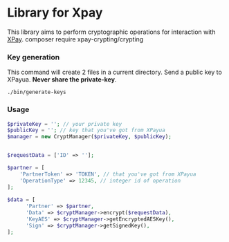 # Library for Xpay

This library aims to perform cryptographic operations for interaction with [XPay](https://xpay.com.ua/).
composer require xpay-crypting/crypting

### Key generation
This command will create 2 files in a current directory. Send a public key to XPayua. **Never share the private-key**.

```
./bin/generate-keys
```

### Usage

```php
$privateKey = ''; // your private key
$publicKey = ''; // key that you've got from XPayua
$manager = new CryptManager($privateKey, $publicKey);


$requestData = ['ID' => ''];

$partner = [
    'PartnerToken' => 'TOKEN', // that you've got from XPayua
    'OperationType' => 12345, // integer id of operation
];
        
$data = [
      'Partner' => $partner,
      'Data' => $cryptManager->encrypt($requestData),
      'KeyAES' => $cryptManager->getEncryptedAESKey(),
      'Sign' => $cryptManager->getSignedKey(),
];
```
